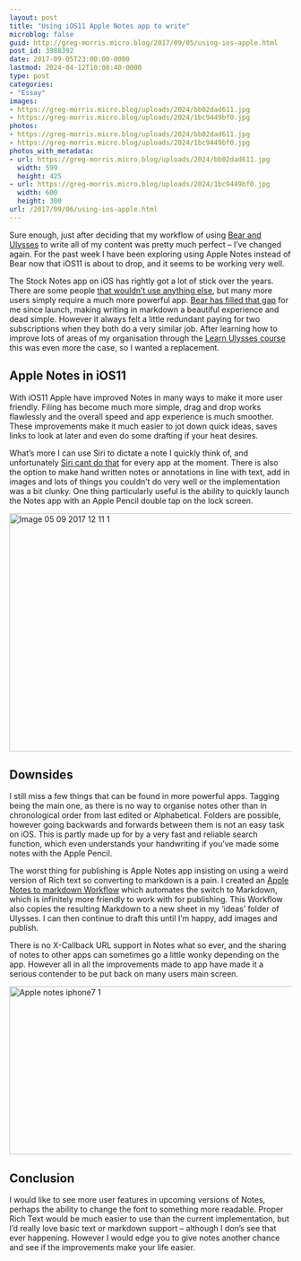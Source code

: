 ```yaml
---
layout: post
title: "Using iOS11 Apple Notes app to write"
microblog: false
guid: http://greg-morris.micro.blog/2017/09/05/using-ios-apple.html
post_id: 3988392
date: 2017-09-05T23:00:00-0000
lastmod: 2024-04-12T10:08:40-0000
type: post
categories:
- "Essay"
images:
- https://greg-morris.micro.blog/uploads/2024/bb02dad611.jpg
- https://greg-morris.micro.blog/uploads/2024/1bc9449bf0.jpg
photos:
- https://greg-morris.micro.blog/uploads/2024/bb02dad611.jpg
- https://greg-morris.micro.blog/uploads/2024/1bc9449bf0.jpg
photos_with_metadata:
- url: https://greg-morris.micro.blog/uploads/2024/bb02dad611.jpg
  width: 599
  height: 425
- url: https://greg-morris.micro.blog/uploads/2024/1bc9449bf0.jpg
  width: 600
  height: 300
url: /2017/09/06/using-ios-apple.html
---
```

<!--kg-card-begin: html--><p>Sure enough, just after deciding that my workflow of using <a href="http://www.gr36.com/bear-and-ulysses/">Bear and Ulysses</a> to write all of my content was pretty much perfect – I’ve changed again. For the past week I have been exploring using Apple Notes instead of Bear now that iOS11 is about to drop, and it seems to be working very well.</p>
<p>The Stock Notes app on iOS has rightly got a lot of stick over the years. There are some people <a href="https://www.macstories.net/ios/ipad-diaries-optimizing-apple-notes/">that wouldn’t use anything else</a>, but many more users simply require a much more powerful app. <a href="http://www.gr36.com/bear-the-serious-notes-app/">Bear has filled that gap</a> for me since launch, making writing in markdown a beautiful experience and dead simple. However it always felt a little redundant paying for two subscriptions when they both do a very similar job. After learning how to improve lots of areas of my organisation through the <a href="http://www.gr36.com/learn-ulysses-writing-app/">Learn Ulysses course</a> this was even more the case, so I wanted a replacement.</p>
<h2><strong>Apple Notes in iOS11</strong></h2>
<p>With iOS11 Apple have improved Notes in many ways to make it more user friendly. Filing has become much more simple, drag and drop works flawlessly and the overall speed and app experience is much smoother. These improvements make it much easier to jot down quick ideas, saves links to look at later and even do some drafting if your heat desires.</p>
<p>What’s more I can use Siri to dictate a note I quickly think of, and unfortunately <a href="http://www.gr36.com/siri-falls-down-default-apps/">Siri cant do that</a> for every app at the moment. There is also the option to make hand written notes or annotations in line with text, add in images and lots of things you couldn’t do very well or the implementation was a bit clunky. One thing particularly useful is the ability to quickly launch the Notes app with an Apple Pencil double tap on the lock screen.</p>
<p><img loading="lazy" style="margin-left:auto;margin-right:auto" src="https://greg-morris.micro.blog/uploads/2024/bb02dad611.jpg" alt="Image 05 09 2017 12 11 1" title="Image-05-09-2017-12-11-1.png" border="0" width="599" height="425" /></p>
<h2><strong>Downsides</strong></h2>
<p>I still miss a few things that can be found in more powerful apps. Tagging being the main one, as there is no way to organise notes other than in chronological order from last edited or Alphabetical. Folders are possible, however going backwards and forwards between them is not an easy task on iOS. This is partly made up for by a very fast and reliable search function, which even understands your handwriting if you’ve made some notes with the Apple Pencil.</p>
<p>The worst thing for publishing is Apple Notes app insisting on using a weird version of Rich text so converting to markdown is a pain. I created an <a href="https://workflow.is/workflows/b75d1fc9f97e476d8a3e3765321184ea">Apple Notes to markdown Workflow</a> which automates the switch to Markdown, which is infinitely more friendly to work with for publishing. This Workflow also copies the resulting Markdown to a new sheet in my ‘ideas’ folder of Ulysses. I can then continue to draft this until I’m happy, add images and publish.</p>
<p>There is no X-Callback URL support in Notes what so ever, and the sharing of notes to other apps can sometimes go a little wonky depending on the app. However all in all the improvements made to app have made it a serious contender to be put back on many users main screen.</p>
<p><img loading="lazy" style="margin-left:auto;margin-right:auto" src="https://greg-morris.micro.blog/uploads/2024/1bc9449bf0.jpg" alt="Apple notes iphone7 1" title="apple-notes-iphone7-1.png" border="0" width="600" height="300" /></p>
<h2><strong>Conclusion</strong></h2>
<p>I would like to see more user features in upcoming versions of Notes, perhaps the ability to change the font to something more readable. Proper Rich Text would be much easier to use than the current implementation, but I’d really love basic text or markdown support – although I don’s see that ever happening. However I would edge you to give notes another chance and see if the improvements make your life easier.</p>
<!--kg-card-end: html-->
